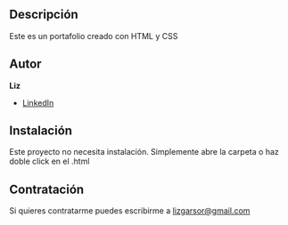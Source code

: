 ## Descripción

Este es un portafolio creado con HTML y CSS

## Autor
**Liz**

* [LinkedIn](www.linkedin.com/in/lizbeth-garcia-s)

## Instalación

Este proyecto no necesita instalación. Simplemente abre la carpeta o haz doble click en el .html

## Contratación 

Si quieres contratarme puedes escribirme a lizgarsor@gmail.com

